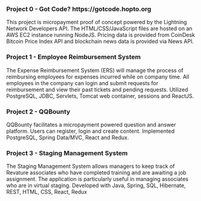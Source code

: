 <h3>Project 0 - Got Code? https://gotcode.hopto.org</h3>
This project is micropayment proof of concept powered by the Lightning Network Developers API. The HTML/CSS/JavaScript files are hosted on an AWS EC2 instance running NodeJS. Pricing data is provided from CoinDesk Bitcoin Price Index API and blockchain news data is provided via News API. 
<br>
<h3>Project 1 - Employee Reimbursement System</h3>
The Expense Reimbursement System (ERS) will manage the process of reimbursing employees for expenses incurred while on company time. All employees in the company can login and submit requests for reimbursement and view their past tickets and pending requests. Utilized PostgreSQL, JDBC, Servlets, Tomcat web container, sessions and ReactJS.
<br>
<h3>Project 2 - QQBounty</h3>
QQBounty facilitates a micropayment powered question and answer platform. Users can register, login and create content. Implemented PostgreSQL, Spring Data/MVC, React and Redux.
<br>
<h3>Project 3 - Staging Management System</h3>
The Staging Management System allows managers to keep track of Revature associates who have completed training and are awaiting a job assignment. The application is particularly useful in managing associates who are in virtual staging. Developed with Java, Spring, SQL, Hibernate, REST, HTML, CSS, React, Redux
